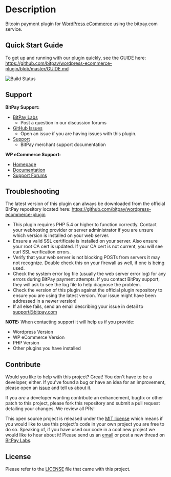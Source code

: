 # Description

Bitcoin payment plugin for [WordPress eCommerce](https://wordpress.org/plugins/wp-e-commerce/) using the bitpay.com service.


## Quick Start Guide

To get up and running with our plugin quickly, see the GUIDE here: https://github.com/bitpay/wordpress-ecommerce-plugin/blob/master/GUIDE.md


![Build Status](https://travis-ci.org/aleitner/wordpress-ecommerce-plugin-v2.svg?branch=master)


## Support

**BitPay Support:**

* [BitPay Labs](https://labs.bitpay.com/c/plugins/wp-ecommerce)
  * Post a question in our discussion forums
* [GitHub Issues](https://github.com/bitpay/wordpress-ecommerce-plugin/issues)
  * Open an issue if you are having issues with this plugin.
* [Support](https://support.bitpay.com)
  * BitPay merchant support documentation

**WP eCommerce Support:**

* [Homepage](https://wpecommerce.org/)
* [Documentation](http://docs.wpecommerce.org/)
* [Support Forums](https://wordpress.org/support/plugin/wp-e-commerce)

## Troubleshooting

The latest version of this plugin can always be downloaded from the official BitPay repository located here: https://github.com/bitpay/wordpress-ecommerce-plugin

* This plugin requires PHP 5.4 or higher to function correctly. Contact your webhosting provider or server administrator if you are unsure which version is installed on your web server.
* Ensure a valid SSL certificate is installed on your server. Also ensure your root CA cert is updated. If your CA cert is not current, you will see curl SSL verification errors.
* Verify that your web server is not blocking POSTs from servers it may not recognize. Double check this on your firewall as well, if one is being used.
* Check the system error log file (usually the web server error log) for any errors during BitPay payment attempts. If you contact BitPay support, they will ask to see the log file to help diagnose the problem.
* Check the version of this plugin against the official plugin repository to ensure you are using the latest version. Your issue might have been addressed in a newer version!
* If all else fails, send an email describing your issue in detail to support@bitpay.com

**NOTE:** When contacting support it will help us if you provide:

* Wordpress Version
* WP eCommerce Version
* PHP Version
* Other plugins you have installed

## Contribute

Would you like to help with this project?  Great!  You don't have to be a developer, either.  If you've found a bug or have an idea for an improvement, please open an [issue](https://labs.bitpay.com/c/plugins/wp-ecommerce) and tell us about it.

If you *are* a developer wanting contribute an enhancement, bugfix or other patch to this project, please fork this repository and submit a pull request detailing your changes.  We review all PRs!

This open source project is released under the [MIT license](http://opensource.org/licenses/MIT) which means if you would like to use this project's code in your own project you are free to do so.  Speaking of, if you have used our code in a cool new project we would like to hear about it!  Please send us an [email](mailto:integrations@bitpay.com) or post a new thread on [BitPay Labs](https://labs.bitpay.com).

## License

Please refer to the [LICENSE](https://github.com/bitpay/wordpress-ecommerce-plugin/blob/master/LICENSE) file that came with this project.
